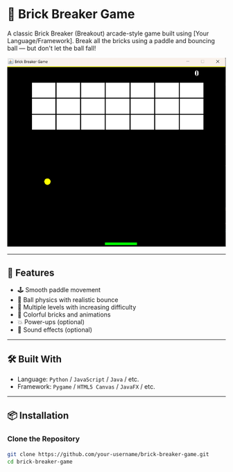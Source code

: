 # 🧱 Brick Breaker Game

A classic Brick Breaker (Breakout) arcade-style game built using [Your Language/Framework]. Break all the bricks using a paddle and bouncing ball — but don't let the ball fall!

![Brick Breaker screenshot](screenshot.png)

---

## 🚀 Features

- 🕹️ Smooth paddle movement
- 🔴 Ball physics with realistic bounce
- 🧱 Multiple levels with increasing difficulty
- 🌈 Colorful bricks and animations
- 💥 Power-ups (optional)
- 🎵 Sound effects (optional)

---

## 🛠️ Built With

- Language: `Python` / `JavaScript` / `Java` / etc.
- Framework: `Pygame` / `HTML5 Canvas` / `JavaFX` / etc.

---

## 📦 Installation

### Clone the Repository

```bash
git clone https://github.com/your-username/brick-breaker-game.git
cd brick-breaker-game
